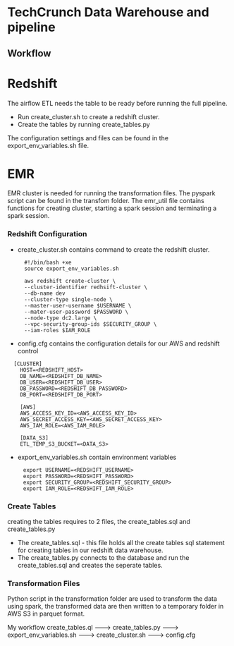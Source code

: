 # TechCrunch Data Warehouse and pipeline
## Workflow


# Redshift
The airflow ETL needs the table to be ready before running the full pipeline. 
- Run create_cluster.sh to create a redshift cluster.
- Create the tables by running create_tables.py

The configuration settings and files can be found in the export_env_variables.sh file.

# EMR
EMR cluster is needed for running the transformation files. The pyspark script can be found in the transfom folder. The emr_util file contains functions for creating cluster, starting a spark session and terminating a spark session.



### Redshift Configuration
- create_cluster.sh contains command to create the redshift cluster.
  ```
    #!/bin/bash +xe
    source export_env_variables.sh

    aws redshift create-cluster \
    --cluster-identifier redhsift-cluster \
    --db-name dev
    --cluster-type single-node \
    --master-user-username $USERNAME \
    --mater-user-password $PASSWORD \
    --node-type dc2.large \
    --vpc-security-group-ids $SECURITY_GROUP \
    --iam-roles $IAM_ROLE
  ```
 - config.cfg contains the configuration details for our AWS and redshift control
  ```
    [CLUSTER]
      HOST=<REDSHIFT_HOST>
      DB_NAME=<REDSHIFT_DB_NAME>
      DB_USER=<REDSHIFT_DB_USER>
      DB_PASSWORD=<REDSHIFT_DB_PASSWORD>
      DB_PORT=<REDSHIFT_DB_PORT>

      [AWS]
      AWS_ACCESS_KEY_ID=<AWS_ACCESS_KEY_ID>
      AWS_SECRET_ACCESS_KEY=<AWS_SECRET_ACCESS_KEY>
      AWS_IAM_ROLE=<AWS_IAM_ROLE>

      [DATA_S3]
      ETL_TEMP_S3_BUCKET=<DATA_S3>
 ```
 - export_env_variables.sh contain environment variables
 ```
      export USERNAME=<REDSHIFT_USERNAME>
      export PASSWORD=<REDSHIFT_PASSWORD>
      export SECURITY_GROUP=<REDSHIFT_SECURITY_GROUP>
      export IAM_ROLE=<REDSHIFT_IAM_ROLE>
 ```
 ### Create Tables
 creating the tables requires to 2 files, the create_tables.sql and create_tables.py
 - The create_tables.sql - this file holds all the create tables sql statement for creating tables in our redshift data warehouse.
 - The create_tables.py connects to the database and run the create_tables.sql and creates the seperate tables.
 
 ### Transformation Files
Python script in the transformation folder are used to transform the data using spark, the transformed data are then written to a temporary folder in AWS S3 in parquet format.

 
 
My workflow
create_tables.ql ---> create_tables.py ---> export_env_variables.sh ---> create_cluster.sh ---> config.cfg
